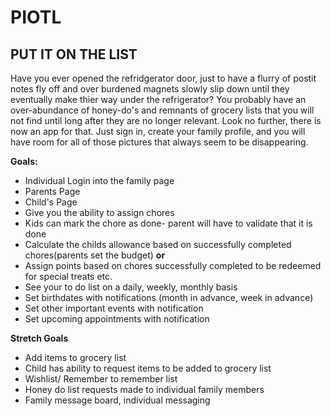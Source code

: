 # PIOTL
## PUT IT ON THE LIST
Have you ever opened the refridgerator door, just to have a flurry of postit notes fly off and over burdened magnets slowly slip down until they eventually make thier way under the refrigerator? You probably have an over-abundance of honey-do's and remnants of grocery lists that you will not find until long after they are no longer relevant. Look no further, there is now an app for that. Just sign in, create your family profile, and you will have room for all of those pictures that always seem to be disappearing.

**Goals:**
- Individual Login into the family page
- Parents Page
- Child's Page
- Give you the ability to assign chores
- Kids can mark the chore as done- parent will have to validate that it is done
- Calculate the childs allowance based on successfully completed chores(parents set the budget) **or**
- Assign points based on chores successfully completed to be redeemed for special treats etc.
- See your to do list on a daily, weekly, monthly basis
- Set birthdates with notifications (month in advance, week in advance)
- Set other important events with notification
- Set upcoming appointments with notification

**Stretch Goals**
- Add items to grocery list
- Child has ability to request items to be added to grocery list
- Wishlist/ Remember to remember list
- Honey do list requests made to individual family members
- Family message board, individual messaging
